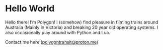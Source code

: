 # Hello World

Hello there! I’m Polygon! I (somehow) find pleasure in filming trains around Australia (Mainly in Victoria) and breaking 20 year old operating systems. I also occasionally play around with Python and Lua.

Contact me here (polygontransit@proton.me)